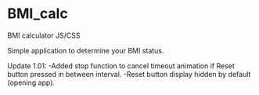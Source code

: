 # BMI_calc
BMI calculator JS/CSS

Simple application to determine your BMI status.

Update 1.01:
-Added stop function to cancel timeout animation if Reset button pressed in between interval.
-Reset button display hidden by default (opening app).
